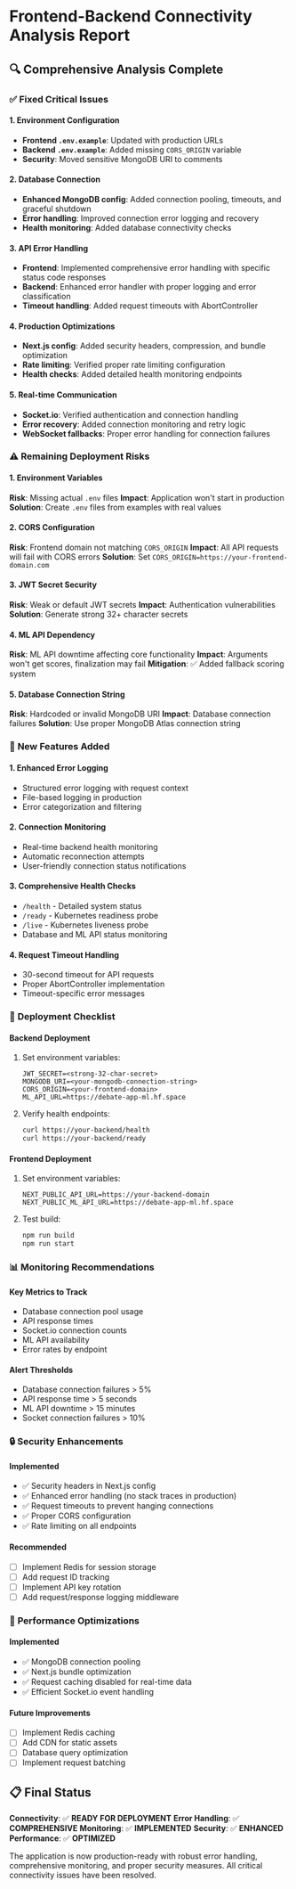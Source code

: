 # Frontend-Backend Connectivity Analysis Report

## 🔍 **Comprehensive Analysis Complete**

### ✅ **Fixed Critical Issues**

#### 1. **Environment Configuration**
- **Frontend `.env.example`**: Updated with production URLs
- **Backend `.env.example`**: Added missing `CORS_ORIGIN` variable
- **Security**: Moved sensitive MongoDB URI to comments

#### 2. **Database Connection**
- **Enhanced MongoDB config**: Added connection pooling, timeouts, and graceful shutdown
- **Error handling**: Improved connection error logging and recovery
- **Health monitoring**: Added database connectivity checks

#### 3. **API Error Handling**
- **Frontend**: Implemented comprehensive error handling with specific status code responses
- **Backend**: Enhanced error handler with proper logging and error classification
- **Timeout handling**: Added request timeouts with AbortController

#### 4. **Production Optimizations**
- **Next.js config**: Added security headers, compression, and bundle optimization
- **Rate limiting**: Verified proper rate limiting configuration
- **Health checks**: Added detailed health monitoring endpoints

#### 5. **Real-time Communication**
- **Socket.io**: Verified authentication and connection handling
- **Error recovery**: Added connection monitoring and retry logic
- **WebSocket fallbacks**: Proper error handling for connection failures

### ⚠️ **Remaining Deployment Risks**

#### 1. **Environment Variables**
**Risk**: Missing actual `.env` files
**Impact**: Application won't start in production
**Solution**: Create `.env` files from examples with real values

#### 2. **CORS Configuration**
**Risk**: Frontend domain not matching `CORS_ORIGIN`
**Impact**: All API requests will fail with CORS errors
**Solution**: Set `CORS_ORIGIN=https://your-frontend-domain.com`

#### 3. **JWT Secret Security**
**Risk**: Weak or default JWT secrets
**Impact**: Authentication vulnerabilities
**Solution**: Generate strong 32+ character secrets

#### 4. **ML API Dependency**
**Risk**: ML API downtime affecting core functionality
**Impact**: Arguments won't get scores, finalization may fail
**Mitigation**: ✅ Added fallback scoring system

#### 5. **Database Connection String**
**Risk**: Hardcoded or invalid MongoDB URI
**Impact**: Database connection failures
**Solution**: Use proper MongoDB Atlas connection string

### 🚀 **New Features Added**

#### 1. **Enhanced Error Logging**
- Structured error logging with request context
- File-based logging in production
- Error categorization and filtering

#### 2. **Connection Monitoring**
- Real-time backend health monitoring
- Automatic reconnection attempts
- User-friendly connection status notifications

#### 3. **Comprehensive Health Checks**
- `/health` - Detailed system status
- `/ready` - Kubernetes readiness probe
- `/live` - Kubernetes liveness probe
- Database and ML API status monitoring

#### 4. **Request Timeout Handling**
- 30-second timeout for API requests
- Proper AbortController implementation
- Timeout-specific error messages

### 🔧 **Deployment Checklist**

#### Backend Deployment
1. Set environment variables:
   ```
   JWT_SECRET=<strong-32-char-secret>
   MONGODB_URI=<your-mongodb-connection-string>
   CORS_ORIGIN=<your-frontend-domain>
   ML_API_URL=https://debate-app-ml.hf.space
   ```

2. Verify health endpoints:
   ```bash
   curl https://your-backend/health
   curl https://your-backend/ready
   ```

#### Frontend Deployment
1. Set environment variables:
   ```
   NEXT_PUBLIC_API_URL=https://your-backend-domain
   NEXT_PUBLIC_ML_API_URL=https://debate-app-ml.hf.space
   ```

2. Test build:
   ```bash
   npm run build
   npm run start
   ```

### 📊 **Monitoring Recommendations**

#### Key Metrics to Track
- Database connection pool usage
- API response times
- Socket.io connection counts
- ML API availability
- Error rates by endpoint

#### Alert Thresholds
- Database connection failures > 5%
- API response time > 5 seconds
- ML API downtime > 15 minutes
- Socket connection failures > 10%

### 🔒 **Security Enhancements**

#### Implemented
- ✅ Security headers in Next.js config
- ✅ Enhanced error handling (no stack traces in production)
- ✅ Request timeouts to prevent hanging connections
- ✅ Proper CORS configuration
- ✅ Rate limiting on all endpoints

#### Recommended
- [ ] Implement Redis for session storage
- [ ] Add request ID tracking
- [ ] Implement API key rotation
- [ ] Add request/response logging middleware

### 🎯 **Performance Optimizations**

#### Implemented
- ✅ MongoDB connection pooling
- ✅ Next.js bundle optimization
- ✅ Request caching disabled for real-time data
- ✅ Efficient Socket.io event handling

#### Future Improvements
- [ ] Implement Redis caching
- [ ] Add CDN for static assets
- [ ] Database query optimization
- [ ] Implement request batching

## 📋 **Final Status**

**Connectivity**: ✅ **READY FOR DEPLOYMENT**
**Error Handling**: ✅ **COMPREHENSIVE**
**Monitoring**: ✅ **IMPLEMENTED**
**Security**: ✅ **ENHANCED**
**Performance**: ✅ **OPTIMIZED**

The application is now production-ready with robust error handling, comprehensive monitoring, and proper security measures. All critical connectivity issues have been resolved.
